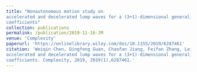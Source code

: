 ```yaml
---
title: "Nonautonomous motion study on 
accelerated and decelerated lump waves for a (3+1)-dimensional generalized shallow water wave equation with variable 
coefficients"
collection: publications
permalink: /publication/2019-11-16-JM
venue: 'Complexity'
paperurl: 'https://onlinelibrary.wiley.com/doi/10.1155/2019/6287461'
citation: 'Weiqin Chen, Qingfeng Guan, Chaofan Jiang, Feifan Zhang, Lei Wang. Nonautonomous motion study on 
accelerated and decelerated lump waves for a (3+1)-dimensional generalized shallow water wave equation with variable 
coefficients. Complexity, 2019, 2019(1),6287461.'
---
```

